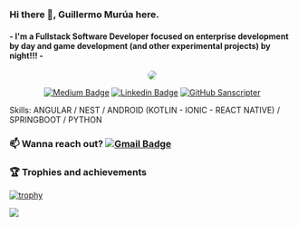 ### Hi there 🖖, Guillermo Murúa here.
#### - I'm a Fullstack Software Developer focused on enterprise development by day and game development (and other experimental projects) by night!!! -

<div align="center">

 <img src="https://i.ibb.co/3fPNjdX/Web-Developer.gif"   style="border-radius: 50px;">



[![Medium Badge](https://img.shields.io/badge/-@Sanscripter-white?style=flat&logo=Medium&labelColor=black&go=Medium&link=https://medium.com/@Sanscripter/)](https://medium.com/Sanscripter) [![Linkedin Badge](https://img.shields.io/badge/-Guillermo%20Murúa-blue?style=flat&logo=Linkedin&logoColor=white&link=https://www.linkedin.com/in/guillermo-murua/)](https://www.linkedin.com/in/guillermo-murua/) [![GitHub Sanscripter](https://img.shields.io/github/followers/sanscripter?label=follow&style=social)](https://github.com/Sanscripter)

</div>


Skills: ANGULAR / NEST / ANDROID (KOTLIN - IONIC - REACT NATIVE) / SPRINGBOOT / PYTHON

### 📫 Wanna reach out? [![Gmail Badge](https://img.shields.io/badge/-mail-c14438?style=flat-square&logo=Gmail&logoColor=white&link=mailto:guillermoasmurua@gmail.com)](mailto:guillermoasmurua@gmail.com)

### 🏆 Trophies and achievements
[![trophy](https://github-profile-trophy.vercel.app/?username=sanscripter&theme=darkhub)](https://github.com/sanscripter/github-profile-trophy)
 


<img src="https://komarev.com/ghpvc/?username=sanscripter&style=plastic&label=Views"><img>
